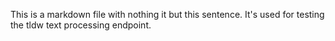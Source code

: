 This is a markdown file with nothing it but this sentence. It's used for testing the tldw text processing endpoint.